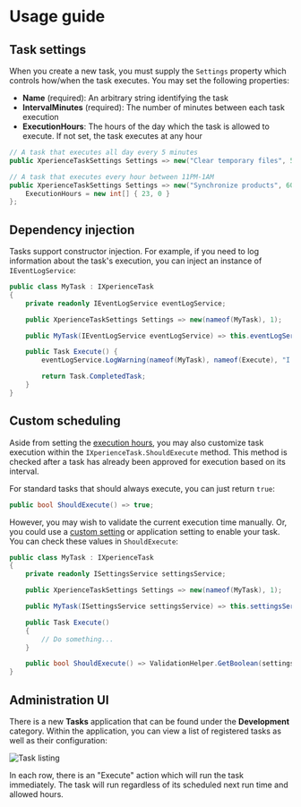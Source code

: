 # Usage guide

## Task settings

When you create a new task, you must supply the `Settings` property which controls how/when the task executes. You may set the following properties:

- __Name__ (required): An arbitrary string identifying the task
- __IntervalMinutes__ (required): The number of minutes between each task execution
- __ExecutionHours__: The hours of the day which the task is allowed to execute. If not set, the task executes at any hour

```cs
// A task that executes all day every 5 minutes
public XperienceTaskSettings Settings => new("Clear temporary files", 5);

// A task that executes every hour between 11PM-1AM
public XperienceTaskSettings Settings => new("Synchronize products", 60) {
    ExecutionHours = new int[] { 23, 0 }
};
```

## Dependency injection

Tasks support constructor injection. For example, if you need to log information about the task's execution, you can inject an instance of `IEventLogService`:

```cs
public class MyTask : IXperienceTask
{
    private readonly IEventLogService eventLogService;

    public XperienceTaskSettings Settings => new(nameof(MyTask), 1);

    public MyTask(IEventLogService eventLogService) => this.eventLogService = eventLogService;

    public Task Execute() {
        eventLogService.LogWarning(nameof(MyTask), nameof(Execute), "I ran");

        return Task.CompletedTask;
    }
}
```

## Custom scheduling

Aside from setting the [execution hours](#task-settings), you may also customize task execution within the `IXperienceTask.ShouldExecute` method. This method is checked after a task has already been approved for execution based on its interval.

For standard tasks that should always execute, you can just return `true`:

```cs
public bool ShouldExecute() => true;
```

However, you may wish to validate the current execution time manually. Or, you could use a [custom setting](https://docs.kentico.com/guides/development/customizations-and-integrations/create-basic-module) or application setting to enable your task. You can check these values in `ShouldExecute`:

```cs
public class MyTask : IXperienceTask
{
    private readonly ISettingsService settingsService;

    public XperienceTaskSettings Settings => new(nameof(MyTask), 1);

    public MyTask(ISettingsService settingsService) => this.settingsService = settingsService;

    public Task Execute()
    {
        // Do something...
    }

    public bool ShouldExecute() => ValidationHelper.GetBoolean(settingsService["MyTaskEnabled"], true);
}
```

## Administration UI

There is a new __Tasks__ application that can be found under the __Development__ category. Within the application, you can view a list of registered tasks as well as their configuration:

![Task listing](/images/ui.png)

In each row, there is an "Execute" action which will run the task immediately. The task will run regardless of its scheduled next run time and allowed hours.
